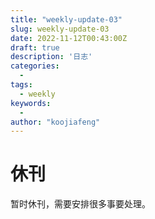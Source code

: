 ```yaml
---
title: "weekly-update-03"
slug: weekly-update-03
date: 2022-11-12T00:43:00Z
draft: true
description: '日志'
categories:
  - 
tags:
  - weekly
keywords:
  - 
author: "koojiafeng"
---
```

# 休刊
暂时休刊，需要安排很多事要处理。

